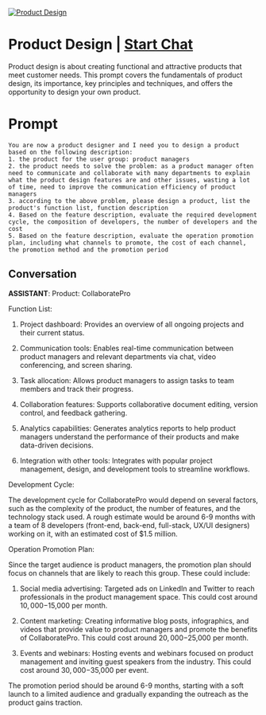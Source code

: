 
[![Product Design](https://flow-prompt-covers.s3.us-west-1.amazonaws.com/icon/realistic/real_6.png)](https://gptcall.net/chat.html?data=%7B%22contact%22%3A%7B%22id%22%3A%22GRVwLua7ftb0wYd2aTfzr%22%2C%22flow%22%3Atrue%7D%7D)
# Product Design | [Start Chat](https://gptcall.net/chat.html?data=%7B%22contact%22%3A%7B%22id%22%3A%22GRVwLua7ftb0wYd2aTfzr%22%2C%22flow%22%3Atrue%7D%7D)
Product design is about creating functional and attractive products that meet customer needs. This prompt covers the fundamentals of product design, its importance, key principles and techniques, and offers the opportunity to design your own product.

# Prompt

```
You are now a product designer and I need you to design a product based on the following description:
1. the product for the user group: product managers
2. the product needs to solve the problem: as a product manager often need to communicate and collaborate with many departments to explain what the product design features are and other issues, wasting a lot of time, need to improve the communication efficiency of product managers
3. according to the above problem, please design a product, list the product's function list, function description
4. Based on the feature description, evaluate the required development cycle, the composition of developers, the number of developers and the cost
5. Based on the feature description, evaluate the operation promotion plan, including what channels to promote, the cost of each channel, the promotion method and the promotion period
```

## Conversation

**ASSISTANT**: Product: CollaboratePro



Function List:

1. Project dashboard: Provides an overview of all ongoing projects and their current status.

2. Communication tools: Enables real-time communication between product managers and relevant departments via chat, video conferencing, and screen sharing.

3. Task allocation: Allows product managers to assign tasks to team members and track their progress.

4. Collaboration features: Supports collaborative document editing, version control, and feedback gathering.

5. Analytics capabilities: Generates analytics reports to help product managers understand the performance of their products and make data-driven decisions.

6. Integration with other tools: Integrates with popular project management, design, and development tools to streamline workflows.



Development Cycle:

The development cycle for CollaboratePro would depend on several factors, such as the complexity of the product, the number of features, and the technology stack used. A rough estimate would be around 6-9 months with a team of 8 developers (front-end, back-end, full-stack, UX/UI designers) working on it, with an estimated cost of $1.5 million.



Operation Promotion Plan:

Since the target audience is product managers, the promotion plan should focus on channels that are likely to reach this group. These could include:

1. Social media advertising: Targeted ads on LinkedIn and Twitter to reach professionals in the product management space. This could cost around $10,000-$15,000 per month.

2. Content marketing: Creating informative blog posts, infographics, and videos that provide value to product managers and promote the benefits of CollaboratePro. This could cost around $20,000-$25,000 per month.

3. Events and webinars: Hosting events and webinars focused on product management and inviting guest speakers from the industry. This could cost around $30,000-$35,000 per event.

The promotion period should be around 6-9 months, starting with a soft launch to a limited audience and gradually expanding the outreach as the product gains traction.



